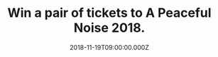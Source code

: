 ---
campaign-uuid: "c-3310a9d0-a603-4570-ba3f-647e1ce72f97"
type: "Preview"
category: "Tickets"
date: "2018-11-19T09:00:00.000Z"
end-date: "2018-11-22T23:59:00.000Z"
disable-form: false
is_promoted: false
has_entry_page: true
title: "Win a pair of tickets to A Peaceful Noise 2018."
competition-description: "<p>We are giving away 2 pairs of tickets for\_A Peaceful\
  \ Noise annual charity event 2018. A very special night of acoustic rock & roll,\
  \ will be held at Bush Hall on 24th November featuring a spectacular line up in\
  \ aid of The Nick Alexander Memorial Trust and Josh Homme’s Sweet Stuff Foundation.</p>\r\
  \n<p>If you want to come with us, click below for a chance to win.</p>"
hero-header: "Win a pair of tickets to A Peaceful Noise 2018"
terms-confirmation: "N/A"
banner-img: "https://assets.expresslyapp.com/asset-3fb4bd7b-3cdc-4fd3-9e13-173dcef5dc30.jpg"
logo-left-href: "aaa.nme.com"
logo-left-image: "https://assets.expresslyapp.com/asset-215b28fa-5f7c-4f49-8235-adf12c12eb2a.jpg"
logo-left-title: "NME AAA"
bg-image-hero: "https://assets.expresslyapp.com/asset-2bd1f3e4-957e-4f3f-b7b5-a205f7dd2eea.jpg"
bg-image-first: "https://assets.expresslyapp.com/asset-ce92d66f-4800-4542-bdf9-25097048e5f5.jpg"
bg-image-second: "https://assets.expresslyapp.com/asset-e1475f88-dcc9-48ce-aef6-56349e2c6530.jpg"
bg-image-third: "https://assets.expresslyapp.com/asset-e1eca91c-3ecd-490f-a395-2834e339f34d.jpg"
section1-content: "<p>Taking over London’s stunning Bush Hall, A Peaceful Noise are\
  \ incredibly proud to divulge the line-up for the third instalment of this annual\
  \ charity event.</p>\r\n<p>Topping the bill will be the unstoppable Tom Grennan\
  \ with an exclusive intimate acoustic performance. Having sold out a string of gigs\
  \ after releasing his top five debut album, Tom has recently been climbing up the\
  \ ranks to the forefront of British music. With a headline tour under their belts\
  \ plus a plethora of festivals slots, daring indie-rockers, The Hunna have managed\
  \ to squeeze A Peaceful Noise into their busy schedules ensuring the party gets\
  \ well underway in a true APN style! Recently making the break to a solo artist\
  \ from The Duke Spirit, Liela Moss will be on hand to hypnotise the audience with\
  \ her emotional, expansive melodies. Plus hotly tipped Sophie and the Giants will\
  \ be putting their own twist on pop.</p>\r\n<p>Compering this incredible line up\
  \ on the night will be Radio X presenter and new music guru, John Kennedy.</p>"
section2-content: "<p>Founded in the aftermath of the terror attack at the Bataclan\
  \ in 2015 all proceeds from the A Peaceful Noise will go to the Nick Alexander Memorial\
  \ Trust, a UK registered charity established in memory of Nick Alexander who was\
  \ killed in the attack, which awards grants for musical instruments and equipment\
  \ to community groups and small charities across the UK and Sweet Stuff Foundation\
  \ which gives financial assistance to musicians struggling with illness and disability.</p>\r\
  \n\_<p>Over the last two years A Peaceful Noise has raised over £45,000 for The\
  \ Nick Alexander Memorial Trust allowing them to fund several life-changing music\
  \ projects across the UK.</p>"
section3-content: "<p>'A Peaceful Noise' and the Memorial Trust were established with\
  \ the single purpose of turning the tragedy of the Bataclan attack into something\
  \ positive, meaningful and future-looking with music at its heart.</p>\r\n<p>It\
  \ seems that these opportunities to stand together and celebrate life and music\
  \ are more vital now than ever so enter the form below for a chance to win a pair\
  \ of tickets and you could be coming along with us on November 24th and celebrate\
  \ music’s unique ability to unite people as equals whilst raising vital funds to\
  \ help us continue changing lives through music.</p>"
entry-title: "Win a pair of tickets to A Peaceful Noise 2018."
entry-content: "Enter the draw to win a pair of tickets to A Peaceful Noise 201 by\
  \ completing the form below before 23:59 on 22nd of November 2018."
has-winner: false
prize-description: "A pair of tickets to A Peaceful Noise 2018."
special-conditions: "Multiple entries are allowed up to one every day."
---